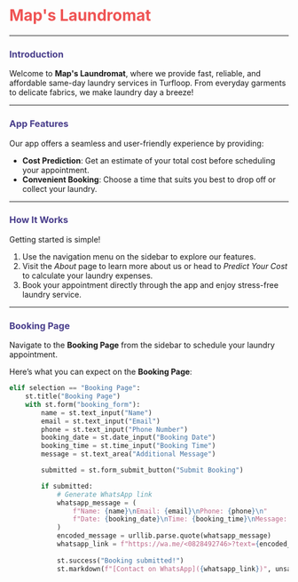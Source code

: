 # <span style="color:#EF5454">Map's Laundromat</span>

---

### <span style="color:DarkSlateBlue">Introduction</span>
Welcome to **Map's Laundromat**, where we provide fast, reliable, and affordable same-day laundry services in Turfloop. From everyday garments to delicate fabrics, we make laundry day a breeze!

---

### <span style="color:DarkSlateBlue">App Features</span>
Our app offers a seamless and user-friendly experience by providing:
* **Cost Prediction**: Get an estimate of your total cost before scheduling your appointment.
* **Convenient Booking**: Choose a time that suits you best to drop off or collect your laundry.

---

### <span style="color:DarkSlateBlue">How It Works</span>
Getting started is simple!  
1. Use the navigation menu on the sidebar to explore our features.
2. Visit the *About* page to learn more about us or head to *Predict Your Cost* to calculate your laundry expenses.  
3. Book your appointment directly through the app and enjoy stress-free laundry service.

---

### <span style="color:DarkSlateBlue">Booking Page</span>
Navigate to the **Booking Page** from the sidebar to schedule your laundry appointment.  

Here’s what you can expect on the **Booking Page**:
```python
elif selection == "Booking Page":
    st.title("Booking Page")
    with st.form("booking_form"):
        name = st.text_input("Name")
        email = st.text_input("Email")
        phone = st.text_input("Phone Number")
        booking_date = st.date_input("Booking Date")
        booking_time = st.time_input("Booking Time")
        message = st.text_area("Additional Message")

        submitted = st.form_submit_button("Submit Booking")

        if submitted:
            # Generate WhatsApp link
            whatsapp_message = (
                f"Name: {name}\nEmail: {email}\nPhone: {phone}\n"
                f"Date: {booking_date}\nTime: {booking_time}\nMessage: {message}"
            )
            encoded_message = urllib.parse.quote(whatsapp_message)
            whatsapp_link = f"https://wa.me/<0828492746>?text={encoded_message}"
            
            st.success("Booking submitted!")
            st.markdown(f"[Contact on WhatsApp]({whatsapp_link})", unsafe_allow_html=True)
